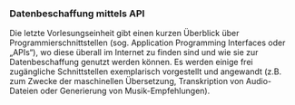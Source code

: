### Datenbeschaffung mittels API
Die letzte Vorlesungseinheit gibt einen kurzen Überblick über Programmierschnittstellen (sog. Application Programming Interfaces oder „APIs“), wo diese überall im Internet zu finden sind und wie sie zur Datenbeschaffung genutzt werden können. Es werden einige frei zugängliche Schnittstellen exemplarisch vorgestellt und angewandt (z.B. zum Zwecke der maschinellen Übersetzung, Transkription von Audio-Dateien oder Generierung von Musik-Empfehlungen).
